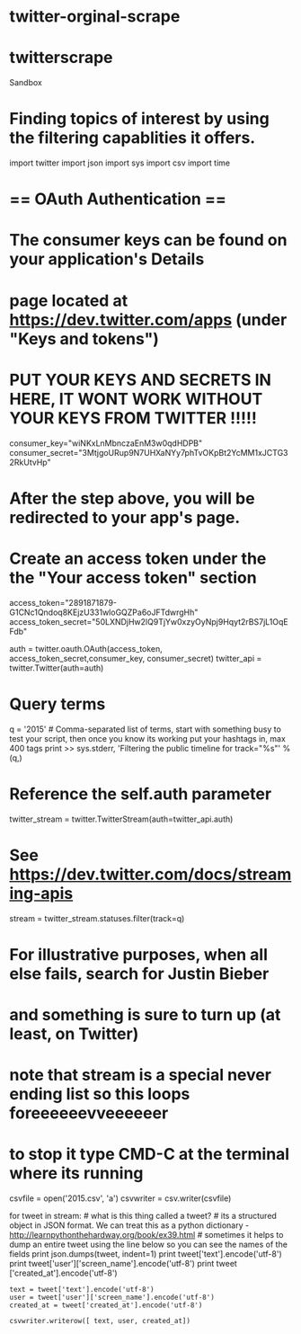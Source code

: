 # twitter-orginal-scrape
# twitterscrape
Sandbox 
# Finding topics of interest by using the filtering capablities it offers.
import twitter
import json
import sys
import csv
import time
 
# == OAuth Authentication ==
# The consumer keys can be found on your application's Details
# page located at https://dev.twitter.com/apps (under "Keys and tokens")
 # PUT YOUR KEYS AND SECRETS IN HERE, IT WONT WORK WITHOUT YOUR KEYS FROM TWITTER !!!!!
consumer_key="wiNKxLnMbnczaEnM3w0qdHDPB"
consumer_secret="3MtjgoURup9N7UHXaNYy7phTvOKpBt2YcMM1xJCTG32RkUtvHp"
 
# After the step above, you will be redirected to your app's page.
# Create an access token under the the "Your access token" section
access_token="2891871879-G1CNc1Qndoq8KEjzU331wloGQZPa6oJFTdwrgHh"
access_token_secret="50LXNDjHw2lQ9TjYw0xzyOyNpj9Hqyt2rBS7jL1OqEFdb"
 
auth = twitter.oauth.OAuth(access_token, access_token_secret,consumer_key, consumer_secret)
twitter_api = twitter.Twitter(auth=auth)
# Query terms
q = '2015' # Comma-separated list of terms, start with something busy to test your script, then once you know its working put your hashtags in, max 400 tags
print >> sys.stderr, 'Filtering the public timeline for track="%s"' % (q,)
# Reference the self.auth parameter
twitter_stream = twitter.TwitterStream(auth=twitter_api.auth)
# See https://dev.twitter.com/docs/streaming-apis
stream = twitter_stream.statuses.filter(track=q)
# For illustrative purposes, when all else fails, search for Justin Bieber
# and something is sure to turn up (at least, on Twitter)
# note that stream is a special never ending list so this loops foreeeeeevveeeeeer
# to stop it type CMD-C at the terminal where its running

csvfile = open('2015.csv', 'a')
csvwriter = csv.writer(csvfile)

for tweet in stream:
	# what is this thing called a tweet?
	# its a structured object in JSON format. We can treat this as a python dictionary - http://learnpythonthehardway.org/book/ex39.html
	# sometimes it helps to dump an entire tweet using the line below so you can see the names of the fields
	print json.dumps(tweet, indent=1)
	print tweet['text'].encode('utf-8')
	print tweet['user']['screen_name'].encode('utf-8')
	print tweet ['created_at'].encode('utf-8')

	text = tweet['text'].encode('utf-8')
	user = tweet['user']['screen_name'].encode('utf-8')
	created_at = tweet['created_at'].encode('utf-8')

	csvwriter.writerow([ text, user, created_at])
